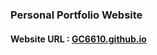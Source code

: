 
<h3>Personal Portfolio Website</h3>
<h4>Website URL : <a href="GC6610.github.io" target="_blank" >GC6610.github.io </a> </h4>
